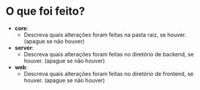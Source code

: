 # O que foi feito?

- **core**:
  - Descreva quais alterações foram feitas na pasta raiz, se houver. (apague se não houver)
- **server**:
  - Descreva quais alterações foram feitas no diretório de backend, se houver. (apague se não houver)
- **web**:
  - Descreva quais alterações foram feitas no diretório de frontend, se houver. (apague se não houver)

